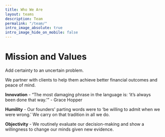 ```yaml
---
title: Who We Are
layout: teams
description: Team
permalink: "/team/"
intro_image_absolute: true
intro_image_hide_on_mobile: false
---
```

# Mission and Values
Add certainty to an uncertain problem.</br>

We partner with clients to help them achieve better financial outcomes and peace of mind.

**Innovation** - “The most damaging phrase in the language is: ‘it’s always been done that way.’” - Grace Hopper

**Humility** - Our founders' parting words were to ‘be willing to admit when we were wrong.’ We carry on that tradition in all we do.

**Objectivity** - We routinely evaluate our decision-making and show a willingness to change our minds given new evidence.
